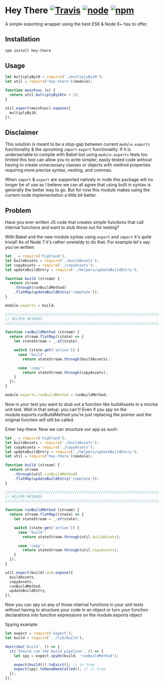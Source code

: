 # Hey There [![Travis](https://img.shields.io/travis/jayzawrotny/hey-there.svg)](https://travis-ci.org/jayzawrotny/hey-there) [![node](https://img.shields.io/badge/node-7.x.x-brightgreen.svg)](https://nodejs.org/en/) [![npm](https://img.shields.io/npm/v/npm.svg)](https://www.npmjs.com/package/hey-there)

A simple exporting wrapper using the best ES6 & Node 6+ has to offer.

## Installation

```bash
npm install hey-there
```

## Usage
```js
let multiplyBy10 = require('./multiplyBy10');
let util = require('hey-there')(module);

function mainFunc (x) {
  return util.multiplyBy10(x + 1);
}

util.export(mainFunc).expose({
  multiplyBy10,
});

```

## Disclaimer
This solution is meant to be a stop-gap between current `module.exports` functionality & the upcoming `import` `export` functionality. If it is underseriable to compile with Babel but using `module.exports` feels too limited this tool can allow you to write simpler, easily tested code without having to create unnecessary classes or objects with method properties requiring more precise syntax, nesting, and commas.

When `import` & `export` are supported natively in node this package will no longer be of use as I believe we can all agree that using built in syntax is generally the better way to go. But for now this module makes using the current node implementation a little bit better.

## Problem
Have you ever written JS code that creates simple functions that call internal functions and want to stub those out for testing?

With Babel and the new module syntax using `export` and `import` it's quite trivial! As of Node 7 it's rather unwieldy to do that. For example let's say you've written:

```js
let _ = require('highland');
let buildAssets = require('./buildAssets');
let copyAssets = require('./copyAssets');
let updateBuildEntry = require('./helpers/updateBuildEntry');

function build (stream) {
  return stream
    .through(runBuildMethod)
    .flatMap(updateBuildEntry('complete'));
}

module.exports = build;

//////////////////////////////////////////////////////////////////////////////
// HELPER METHODS
//////////////////////////////////////////////////////////////////////////////

function runBuildMethod (stream) {
  return stream.flatMap((state) => {
    let stateStream = _.of(state);

    switch (state.get('action')) {
      case 'build':
        return stateStream.through(buildAssets);

      case 'copy':
        return stateStream.through(copyAssets);
    }
  });
}

module.exports.runBuildMethod = runBuildMethod;
```

Now in your test you want to stub out a function like buildAssets in a mocha unit test. Well in that setup: you can't! Even if you spy on the module.exports.runBuildMethod you're just replacing the pointer and the original function will still be called.

Enter hey-there. Now we can structure our app as such:

```js
let _ = require('highland');
let buildAssets = require('./buildAssets');
let copyAssets = require('./copyAssets');
let updateBuildEntry = require('./helpers/updateBuildEntry');
let util = require('hey-there')(module);

function build (stream) {
  return stream
    .through(util.runBuildMethod)
    .flatMap(updateBuildEntry('complete'));
}

//////////////////////////////////////////////////////////////////////////////
// HELPER METHODS
//////////////////////////////////////////////////////////////////////////////

function runBuildMethod (stream) {
  return stream.flatMap((state) => {
    let stateStream = _.of(state);

    switch (state.get('action')) {
      case 'build':
        return stateStream.through(util.buildAssets);

      case 'copy':
        return stateStream.through(util.copyAssets);
    }
  });
}

util.export(build).and.expose({
  buildAssets,
  copyAssets,
  runBuildMethod,
  updateBuildEntry,
});
```

Now you can spy on any of those internal functions in your unit tests without having to structure your code in an object or turn your function declarations into function expressions on the module.exports object

Spying example:

```js
let expect = require('expect');
let build = require('../lib/build');

describe('build', () => {
  it('Should run the build pipeline', () => {
    let spy = expect.spyOn(build, 'runBuildMethod');

    expect(build()).toExist(); // is true
    expect(spy).toHaveBeenCalled(); // is true
  });
});
```
